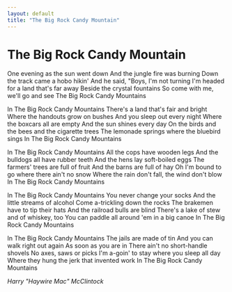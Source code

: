 ```yaml
---
layout: default
title: "The Big Rock Candy Mountain"
---
```


# The Big Rock Candy Mountain

One evening as the sun went down
And the jungle fire was burning
Down the track came a hobo hikin'
And he said, "Boys, I'm not turning
I'm headed for a land that's far away
Beside the crystal fountains
So come with me, we'll go and see
The Big Rock Candy Mountains

In The Big Rock Candy Mountains
There's a land that's fair and bright
Where the handouts grow on bushes
And you sleep out every night
Where the boxcars all are empty
And the sun shines every day
On the birds and the bees and the cigarette trees
The lemonade springs where the bluebird sings
In The Big Rock Candy Mountains

In The Big Rock Candy Mountains
All the cops have wooden legs
And the bulldogs all have rubber teeth
And the hens lay soft-boiled eggs
The farmers' trees are full of fruit
And the barns are full of hay
Oh I'm bound to go where there ain't no snow
Where the rain don't fall, the wind don't blow
In The Big Rock Candy Mountains

In The Big Rock Candy Mountains
You never change your socks
And the little streams of alcohol
Come a-trickling down the rocks
The brakemen have to tip their hats
And the railroad bulls are blind
There's a lake of stew and of whiskey, too
You can paddle all around 'em in a big canoe
In The Big Rock Candy Mountains

In The Big Rock Candy Mountains
The jails are made of tin
And you can walk right out again
As soon as you are in
There ain't no short-handle shovels
No axes, saws or picks
I'm a-goin' to stay where you sleep all day
Where they hung the jerk that invented work
In The Big Rock Candy Mountains

*Harry "Haywire Mac" McClintock*
